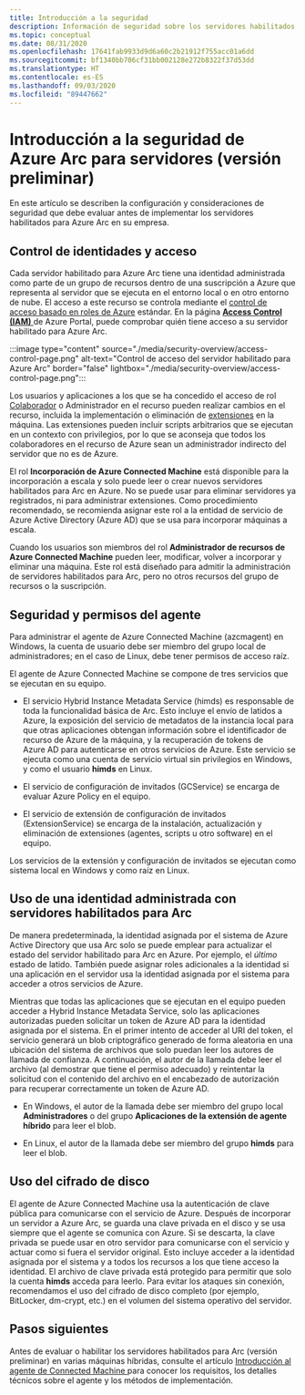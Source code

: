 ```yaml
---
title: Introducción a la seguridad
description: Información de seguridad sobre los servidores habilitados para Azure Arc (versión preliminar).
ms.topic: conceptual
ms.date: 08/31/2020
ms.openlocfilehash: 17641fab9933d9d6a60c2b21912f755acc01a6dd
ms.sourcegitcommit: bf1340bb706cf31bb002128e272b8322f37d53dd
ms.translationtype: HT
ms.contentlocale: es-ES
ms.lasthandoff: 09/03/2020
ms.locfileid: "89447662"
---
```

# <a name="azure-arc-for-servers-preview-security-overview"></a>Introducción a la seguridad de Azure Arc para servidores (versión preliminar)

En este artículo se describen la configuración y consideraciones de seguridad que debe evaluar antes de implementar los servidores habilitados para Azure Arc en su empresa.

## <a name="identity-and-access-control"></a>Control de identidades y acceso

Cada servidor habilitado para Azure Arc tiene una identidad administrada como parte de un grupo de recursos dentro de una suscripción a Azure que representa al servidor que se ejecuta en el entorno local o en otro entorno de nube. El acceso a este recurso se controla mediante el [control de acceso basado en roles de Azure](../../role-based-access-control/overview.md) estándar. En la página [**Access Control (IAM)** ](../../role-based-access-control/role-assignments-portal.md#access-control-iam) de Azure Portal, puede comprobar quién tiene acceso a su servidor habilitado para Azure Arc.

:::image type="content" source="./media/security-overview/access-control-page.png" alt-text="Control de acceso del servidor habilitado para Azure Arc" border="false" lightbox="./media/security-overview/access-control-page.png":::

Los usuarios y aplicaciones a los que se ha concedido el acceso de rol [Colaborador](../../role-based-access-control/built-in-roles.md#contributor) o Administrador en el recurso pueden realizar cambios en el recurso, incluida la implementación o eliminación de [extensiones](manage-vm-extensions.md) en la máquina. Las extensiones pueden incluir scripts arbitrarios que se ejecutan en un contexto con privilegios, por lo que se aconseja que todos los colaboradores en el recurso de Azure sean un administrador indirecto del servidor que no es de Azure.

El rol **Incorporación de Azure Connected Machine** está disponible para la incorporación a escala y solo puede leer o crear nuevos servidores habilitados para Arc en Azure. No se puede usar para eliminar servidores ya registrados, ni para administrar extensiones. Como procedimiento recomendado, se recomienda asignar este rol a la entidad de servicio de Azure Active Directory (Azure AD) que se usa para incorporar máquinas a escala.

Cuando los usuarios son miembros del rol **Administrador de recursos de Azure Connected Machine** pueden leer, modificar, volver a incorporar y eliminar una máquina. Este rol está diseñado para admitir la administración de servidores habilitados para Arc, pero no otros recursos del grupo de recursos o la suscripción.

## <a name="agent-security-and-permissions"></a>Seguridad y permisos del agente

Para administrar el agente de Azure Connected Machine (azcmagent) en Windows, la cuenta de usuario debe ser miembro del grupo local de administradores; en el caso de Linux, debe tener permisos de acceso raíz.

El agente de Azure Connected Machine se compone de tres servicios que se ejecutan en su equipo.

* El servicio Hybrid Instance Metadata Service (himds) es responsable de toda la funcionalidad básica de Arc. Esto incluye el envío de latidos a Azure, la exposición del servicio de metadatos de la instancia local para que otras aplicaciones obtengan información sobre el identificador de recurso de Azure de la máquina, y la recuperación de tokens de Azure AD para autenticarse en otros servicios de Azure. Este servicio se ejecuta como una cuenta de servicio virtual sin privilegios en Windows, y como el usuario **himds** en Linux.

* El servicio de configuración de invitados (GCService) se encarga de evaluar Azure Policy en el equipo.

* El servicio de extensión de configuración de invitados (ExtensionService) se encarga de la instalación, actualización y eliminación de extensiones (agentes, scripts u otro software) en el equipo.

Los servicios de la extensión y configuración de invitados se ejecutan como sistema local en Windows y como raíz en Linux.

## <a name="using-a-managed-identity-with-arc-enabled-servers"></a>Uso de una identidad administrada con servidores habilitados para Arc

De manera predeterminada, la identidad asignada por el sistema de Azure Active Directory que usa Arc solo se puede emplear para actualizar el estado del servidor habilitado para Arc en Azure. Por ejemplo, el *último* estado de latido. También puede asignar roles adicionales a la identidad si una aplicación en el servidor usa la identidad asignada por el sistema para acceder a otros servicios de Azure.

Mientras que todas las aplicaciones que se ejecutan en el equipo pueden acceder a Hybrid Instance Metadata Service, solo las aplicaciones autorizadas pueden solicitar un token de Azure AD para la identidad asignada por el sistema. En el primer intento de acceder al URI del token, el servicio generará un blob criptográfico generado de forma aleatoria en una ubicación del sistema de archivos que solo puedan leer los autores de llamada de confianza. A continuación, el autor de la llamada debe leer el archivo (al demostrar que tiene el permiso adecuado) y reintentar la solicitud con el contenido del archivo en el encabezado de autorización para recuperar correctamente un token de Azure AD.

* En Windows, el autor de la llamada debe ser miembro del grupo local **Administradores** o del grupo **Aplicaciones de la extensión de agente híbrido** para leer el blob.

* En Linux, el autor de la llamada debe ser miembro del grupo **himds** para leer el blob.

## <a name="using-disk-encryption"></a>Uso del cifrado de disco

El agente de Azure Connected Machine usa la autenticación de clave pública para comunicarse con el servicio de Azure. Después de incorporar un servidor a Azure Arc, se guarda una clave privada en el disco y se usa siempre que el agente se comunica con Azure. Si se descarta, la clave privada se puede usar en otro servidor para comunicarse con el servicio y actuar como si fuera el servidor original. Esto incluye acceder a la identidad asignada por el sistema y a todos los recursos a los que tiene acceso la identidad. El archivo de clave privada está protegido para permitir que solo la cuenta **himds** acceda para leerlo. Para evitar los ataques sin conexión, recomendamos el uso del cifrado de disco completo (por ejemplo, BitLocker, dm-crypt, etc.) en el volumen del sistema operativo del servidor.

## <a name="next-steps"></a>Pasos siguientes

Antes de evaluar o habilitar los servidores habilitados para Arc (versión preliminar) en varias máquinas híbridas, consulte el artículo [Introducción al agente de Connected Machine ](agent-overview.md) para conocer los requisitos, los detalles técnicos sobre el agente y los métodos de implementación.
